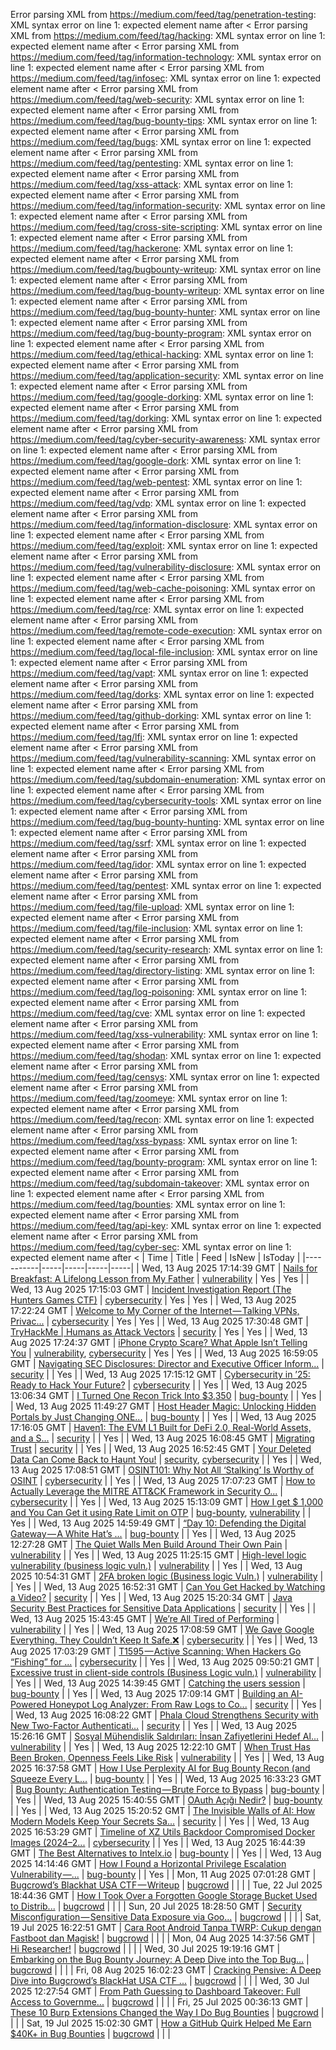 Error parsing XML from https://medium.com/feed/tag/penetration-testing: XML syntax error on line 1: expected element name after <
Error parsing XML from https://medium.com/feed/tag/hacking: XML syntax error on line 1: expected element name after <
Error parsing XML from https://medium.com/feed/tag/information-technology: XML syntax error on line 1: expected element name after <
Error parsing XML from https://medium.com/feed/tag/infosec: XML syntax error on line 1: expected element name after <
Error parsing XML from https://medium.com/feed/tag/web-security: XML syntax error on line 1: expected element name after <
Error parsing XML from https://medium.com/feed/tag/bug-bounty-tips: XML syntax error on line 1: expected element name after <
Error parsing XML from https://medium.com/feed/tag/bugs: XML syntax error on line 1: expected element name after <
Error parsing XML from https://medium.com/feed/tag/pentesting: XML syntax error on line 1: expected element name after <
Error parsing XML from https://medium.com/feed/tag/xss-attack: XML syntax error on line 1: expected element name after <
Error parsing XML from https://medium.com/feed/tag/information-security: XML syntax error on line 1: expected element name after <
Error parsing XML from https://medium.com/feed/tag/cross-site-scripting: XML syntax error on line 1: expected element name after <
Error parsing XML from https://medium.com/feed/tag/hackerone: XML syntax error on line 1: expected element name after <
Error parsing XML from https://medium.com/feed/tag/bugbounty-writeup: XML syntax error on line 1: expected element name after <
Error parsing XML from https://medium.com/feed/tag/bug-bounty-writeup: XML syntax error on line 1: expected element name after <
Error parsing XML from https://medium.com/feed/tag/bug-bounty-hunter: XML syntax error on line 1: expected element name after <
Error parsing XML from https://medium.com/feed/tag/bug-bounty-program: XML syntax error on line 1: expected element name after <
Error parsing XML from https://medium.com/feed/tag/ethical-hacking: XML syntax error on line 1: expected element name after <
Error parsing XML from https://medium.com/feed/tag/application-security: XML syntax error on line 1: expected element name after <
Error parsing XML from https://medium.com/feed/tag/google-dorking: XML syntax error on line 1: expected element name after <
Error parsing XML from https://medium.com/feed/tag/dorking: XML syntax error on line 1: expected element name after <
Error parsing XML from https://medium.com/feed/tag/cyber-security-awareness: XML syntax error on line 1: expected element name after <
Error parsing XML from https://medium.com/feed/tag/google-dork: XML syntax error on line 1: expected element name after <
Error parsing XML from https://medium.com/feed/tag/web-pentest: XML syntax error on line 1: expected element name after <
Error parsing XML from https://medium.com/feed/tag/vdp: XML syntax error on line 1: expected element name after <
Error parsing XML from https://medium.com/feed/tag/information-disclosure: XML syntax error on line 1: expected element name after <
Error parsing XML from https://medium.com/feed/tag/exploit: XML syntax error on line 1: expected element name after <
Error parsing XML from https://medium.com/feed/tag/vulnerability-disclosure: XML syntax error on line 1: expected element name after <
Error parsing XML from https://medium.com/feed/tag/web-cache-poisoning: XML syntax error on line 1: expected element name after <
Error parsing XML from https://medium.com/feed/tag/rce: XML syntax error on line 1: expected element name after <
Error parsing XML from https://medium.com/feed/tag/remote-code-execution: XML syntax error on line 1: expected element name after <
Error parsing XML from https://medium.com/feed/tag/local-file-inclusion: XML syntax error on line 1: expected element name after <
Error parsing XML from https://medium.com/feed/tag/vapt: XML syntax error on line 1: expected element name after <
Error parsing XML from https://medium.com/feed/tag/dorks: XML syntax error on line 1: expected element name after <
Error parsing XML from https://medium.com/feed/tag/github-dorking: XML syntax error on line 1: expected element name after <
Error parsing XML from https://medium.com/feed/tag/lfi: XML syntax error on line 1: expected element name after <
Error parsing XML from https://medium.com/feed/tag/vulnerability-scanning: XML syntax error on line 1: expected element name after <
Error parsing XML from https://medium.com/feed/tag/subdomain-enumeration: XML syntax error on line 1: expected element name after <
Error parsing XML from https://medium.com/feed/tag/cybersecurity-tools: XML syntax error on line 1: expected element name after <
Error parsing XML from https://medium.com/feed/tag/bug-bounty-hunting: XML syntax error on line 1: expected element name after <
Error parsing XML from https://medium.com/feed/tag/ssrf: XML syntax error on line 1: expected element name after <
Error parsing XML from https://medium.com/feed/tag/idor: XML syntax error on line 1: expected element name after <
Error parsing XML from https://medium.com/feed/tag/pentest: XML syntax error on line 1: expected element name after <
Error parsing XML from https://medium.com/feed/tag/file-upload: XML syntax error on line 1: expected element name after <
Error parsing XML from https://medium.com/feed/tag/file-inclusion: XML syntax error on line 1: expected element name after <
Error parsing XML from https://medium.com/feed/tag/security-research: XML syntax error on line 1: expected element name after <
Error parsing XML from https://medium.com/feed/tag/directory-listing: XML syntax error on line 1: expected element name after <
Error parsing XML from https://medium.com/feed/tag/log-poisoning: XML syntax error on line 1: expected element name after <
Error parsing XML from https://medium.com/feed/tag/cve: XML syntax error on line 1: expected element name after <
Error parsing XML from https://medium.com/feed/tag/xss-vulnerability: XML syntax error on line 1: expected element name after <
Error parsing XML from https://medium.com/feed/tag/shodan: XML syntax error on line 1: expected element name after <
Error parsing XML from https://medium.com/feed/tag/censys: XML syntax error on line 1: expected element name after <
Error parsing XML from https://medium.com/feed/tag/zoomeye: XML syntax error on line 1: expected element name after <
Error parsing XML from https://medium.com/feed/tag/recon: XML syntax error on line 1: expected element name after <
Error parsing XML from https://medium.com/feed/tag/xss-bypass: XML syntax error on line 1: expected element name after <
Error parsing XML from https://medium.com/feed/tag/bounty-program: XML syntax error on line 1: expected element name after <
Error parsing XML from https://medium.com/feed/tag/subdomain-takeover: XML syntax error on line 1: expected element name after <
Error parsing XML from https://medium.com/feed/tag/bounties: XML syntax error on line 1: expected element name after <
Error parsing XML from https://medium.com/feed/tag/api-key: XML syntax error on line 1: expected element name after <
Error parsing XML from https://medium.com/feed/tag/cyber-sec: XML syntax error on line 1: expected element name after <
| Time | Title | Feed | IsNew | IsToday |
|-----------|-----|-----|-----|-----|
| Wed, 13 Aug 2025 17:14:39 GMT | [Nails for Breakfast: A Lifelong Lesson from My Father](https://freedium.cfd/https://medium.com/p/5ac41969fcab) | [vulnerability](https://medium.com/feed/tag/vulnerability) | Yes | Yes |
| Wed, 13 Aug 2025 17:15:03 GMT | [Incident Investigation Report (The Hunters Games CTF)](https://freedium.cfd/https://medium.com/p/dfd4bd600c46) | [cybersecurity](https://medium.com/feed/tag/cybersecurity) | Yes | Yes |
| Wed, 13 Aug 2025 17:22:24 GMT | [Welcome to My Corner of the Internet — Talking VPNs, Privac...](https://freedium.cfd/https://medium.com/p/255604953315) | [cybersecurity](https://medium.com/feed/tag/cybersecurity) | Yes | Yes |
| Wed, 13 Aug 2025 17:30:48 GMT | [TryHackMe \| Humans as Attack Vectors](https://freedium.cfd/https://medium.com/p/c9e999ec8835) | [security](https://medium.com/feed/tag/security) | Yes | Yes |
| Wed, 13 Aug 2025 17:24:37 GMT | [iPhone Crypto Scare? What Apple Isn’t Telling You](https://freedium.cfd/https://medium.com/p/fc32b2924348) | [vulnerability](https://medium.com/feed/tag/vulnerability), [cybersecurity](https://medium.com/feed/tag/cybersecurity) | Yes | Yes |
| Wed, 13 Aug 2025 16:59:05 GMT | [Navigating SEC Disclosures: Director and Executive Officer Inform...](https://freedium.cfd/https://medium.com/p/3bb1b4335e43) | [security](https://medium.com/feed/tag/security) |  | Yes |
| Wed, 13 Aug 2025 17:15:12 GMT | [Cybersecurity in ’25: Ready to Hack Your Future?](https://freedium.cfd/https://medium.com/p/3e2276c08575) | [cybersecurity](https://medium.com/feed/tag/cybersecurity) |  | Yes |
| Wed, 13 Aug 2025 13:06:34 GMT | [I Turned One Recon Trick Into $3,350](https://freedium.cfd/https://medium.com/p/07ce80e7e8df) | [bug-bounty](https://medium.com/feed/tag/bug-bounty) |  | Yes |
| Wed, 13 Aug 2025 11:49:27 GMT | [ Host Header Magic: Unlocking Hidden Portals by Just Changing ONE...](https://freedium.cfd/https://medium.com/p/4b762e167a74) | [bug-bounty](https://medium.com/feed/tag/bug-bounty) |  | Yes |
| Wed, 13 Aug 2025 17:16:05 GMT | [Haven1: The EVM L1 Built for DeFi 2.0, Real-World Assets, and a S...](https://freedium.cfd/https://medium.com/p/bb1f889f569a) | [security](https://medium.com/feed/tag/security) |  | Yes |
| Wed, 13 Aug 2025 16:08:45 GMT | [Migrating Trust](https://freedium.cfd/https://medium.com/p/8ffd2c73fd1a) | [security](https://medium.com/feed/tag/security) |  | Yes |
| Wed, 13 Aug 2025 16:52:45 GMT | [Your Deleted Data Can Come Back to Haunt You!](https://freedium.cfd/https://medium.com/p/7a6d88b3d448) | [security](https://medium.com/feed/tag/security), [cybersecurity](https://medium.com/feed/tag/cybersecurity) |  | Yes |
| Wed, 13 Aug 2025 17:08:51 GMT | [OSINT101: Why Not All ‘Stalking’ Is Worthy of OSINT](https://freedium.cfd/https://medium.com/p/59145bd36474) | [cybersecurity](https://medium.com/feed/tag/cybersecurity) |  | Yes |
| Wed, 13 Aug 2025 17:07:23 GMT | [How to Actually Leverage the MITRE ATT&CK Framework in Security O...](https://freedium.cfd/https://medium.com/p/67ec59c5d788) | [cybersecurity](https://medium.com/feed/tag/cybersecurity) |  | Yes |
| Wed, 13 Aug 2025 15:13:09 GMT | [How I get $ 1,000 and You Can Get it using Rate Limit on OTP](https://freedium.cfd/https://medium.com/p/b770c2c1a9f2) | [bug-bounty](https://medium.com/feed/tag/bug-bounty), [vulnerability](https://medium.com/feed/tag/vulnerability) |  | Yes |
| Wed, 13 Aug 2025 14:59:49 GMT | [“Day 10: Defending the Digital Gateway — A White Hat’s ...](https://freedium.cfd/https://medium.com/p/e5f217177104) | [bug-bounty](https://medium.com/feed/tag/bug-bounty) |  | Yes |
| Wed, 13 Aug 2025 12:27:28 GMT | [The Quiet Walls Men Build Around Their Own Pain](https://freedium.cfd/https://medium.com/p/4cb584debb35) | [vulnerability](https://medium.com/feed/tag/vulnerability) |  | Yes |
| Wed, 13 Aug 2025 11:25:15 GMT | [High-level logic vulnerability (business logic vuln.)](https://freedium.cfd/https://medium.com/p/04e65fdc18a3) | [vulnerability](https://medium.com/feed/tag/vulnerability) |  | Yes |
| Wed, 13 Aug 2025 10:54:31 GMT | [2FA broken logic (Business logic Vuln.)](https://freedium.cfd/https://medium.com/p/8bf6cbc68019) | [vulnerability](https://medium.com/feed/tag/vulnerability) |  | Yes |
| Wed, 13 Aug 2025 16:52:31 GMT | [Can You Get Hacked by Watching a Video?](https://freedium.cfd/https://medium.com/p/f3ec0af075bc) | [security](https://medium.com/feed/tag/security) |  | Yes |
| Wed, 13 Aug 2025 15:20:34 GMT | [Java Security Best Practices for Sensitive Data Applications](https://freedium.cfd/https://medium.com/p/68b587c72cdc) | [security](https://medium.com/feed/tag/security) |  | Yes |
| Wed, 13 Aug 2025 15:43:45 GMT | [We’re All Tired of Performing](https://freedium.cfd/https://medium.com/p/145bfa6c231f) | [vulnerability](https://medium.com/feed/tag/vulnerability) |  | Yes |
| Wed, 13 Aug 2025 17:08:59 GMT | [We Gave Google Everything. They Couldn’t Keep It Safe.❌](https://freedium.cfd/https://medium.com/p/d6cd126d68f0) | [cybersecurity](https://medium.com/feed/tag/cybersecurity) |  | Yes |
| Wed, 13 Aug 2025 17:03:29 GMT | [T1595 — Active Scanning: When Hackers Go “Fishing” for ...](https://freedium.cfd/https://medium.com/p/da101f4f7e4a) | [cybersecurity](https://medium.com/feed/tag/cybersecurity) |  | Yes |
| Wed, 13 Aug 2025 09:50:21 GMT | [Excessive trust in client-side controls (Business Logic vuln.)](https://freedium.cfd/https://medium.com/p/99a813bcb79d) | [vulnerability](https://medium.com/feed/tag/vulnerability) |  | Yes |
| Wed, 13 Aug 2025 14:39:45 GMT | [Catching the users session](https://freedium.cfd/https://medium.com/p/84278a4c1efe) | [bug-bounty](https://medium.com/feed/tag/bug-bounty) |  | Yes |
| Wed, 13 Aug 2025 17:09:14 GMT | [Building an AI-Powered Honeypot Log Analyzer: From Raw Logs to Co...](https://freedium.cfd/https://medium.com/p/fae534fff9e1) | [security](https://medium.com/feed/tag/security) |  | Yes |
| Wed, 13 Aug 2025 16:08:22 GMT | [Phala Cloud Strengthens Security with New Two-Factor Authenticati...](https://freedium.cfd/https://medium.com/p/e76f0133adcc) | [security](https://medium.com/feed/tag/security) |  | Yes |
| Wed, 13 Aug 2025 15:26:16 GMT | [Sosyal Mühendislik Saldırıları: İnsan Zafiyetlerini Hedef Al...](https://freedium.cfd/https://medium.com/p/b36812de5158) | [vulnerability](https://medium.com/feed/tag/vulnerability) |  | Yes |
| Wed, 13 Aug 2025 12:22:10 GMT | [When Trust Has Been Broken, Openness Feels Like Risk](https://freedium.cfd/https://medium.com/p/0e717a14cffd) | [vulnerability](https://medium.com/feed/tag/vulnerability) |  | Yes |
| Wed, 13 Aug 2025 16:37:58 GMT | [How I Use Perplexity AI for Bug Bounty Recon (and Squeeze Every L...](https://freedium.cfd/https://medium.com/p/a7061842a77f) | [bug-bounty](https://medium.com/feed/tag/bug-bounty) |  | Yes |
| Wed, 13 Aug 2025 16:33:23 GMT | [Bug Bounty: Authentication Testing — Brute Force to Bypass](https://freedium.cfd/https://medium.com/p/acc770fbd019) | [bug-bounty](https://medium.com/feed/tag/bug-bounty) |  | Yes |
| Wed, 13 Aug 2025 15:40:55 GMT | [OAuth Açığı Nedir?](https://freedium.cfd/https://medium.com/p/247ede6d5948) | [bug-bounty](https://medium.com/feed/tag/bug-bounty) |  | Yes |
| Wed, 13 Aug 2025 15:20:52 GMT | [The Invisible Walls of AI: How Modern Models Keep Your Secrets Sa...](https://freedium.cfd/https://medium.com/p/9a4583882667) | [security](https://medium.com/feed/tag/security) |  | Yes |
| Wed, 13 Aug 2025 16:53:29 GMT | [Timeline of XZ Utils Backdoor Compromised Docker Images (2024–2...](https://freedium.cfd/https://medium.com/p/2821a454df30) | [cybersecurity](https://medium.com/feed/tag/cybersecurity) |  | Yes |
| Wed, 13 Aug 2025 16:44:39 GMT | [The Best Alternatives to Intelx.io](https://freedium.cfd/https://medium.com/p/f1c469e23fb1) | [bug-bounty](https://medium.com/feed/tag/bug-bounty) |  | Yes |
| Wed, 13 Aug 2025 14:14:46 GMT | [How I Found a Horizontal Privilege Escalation Vulnerability —...](https://freedium.cfd/https://medium.com/p/456fac79b8eb) | [bug-bounty](https://medium.com/feed/tag/bug-bounty) |  | Yes |
| Mon, 11 Aug 2025 07:01:28 GMT | [Bugcrowd’s Blackhat USA CTF — Writeup](https://freedium.cfd/https://medium.com/p/fc28adef7ea9) | [bugcrowd](https://medium.com/feed/tag/bugcrowd) |  |  |
| Tue, 22 Jul 2025 18:44:36 GMT | [How I Took Over a Forgotten Google Storage Bucket Used to Distrib...](https://freedium.cfd/https://medium.com/p/374ae959179f) | [bugcrowd](https://medium.com/feed/tag/bugcrowd) |  |  |
| Sun, 20 Jul 2025 18:28:50 GMT | [Security Misconfiguration — Sensitive Data Exposure via Goo...](https://freedium.cfd/https://medium.com/p/63da5dc83f67) | [bugcrowd](https://medium.com/feed/tag/bugcrowd) |  |  |
| Sat, 19 Jul 2025 16:22:51 GMT | [Cara Root Android Tanpa TWRP: Cukup dengan Fastboot dan Magisk!](https://freedium.cfd/https://medium.com/p/6465c44436b0) | [bugcrowd](https://medium.com/feed/tag/bugcrowd) |  |  |
| Mon, 04 Aug 2025 14:37:56 GMT | [Hi Researcher!](https://freedium.cfd/https://medium.com/p/d57ddfa29ddd) | [bugcrowd](https://medium.com/feed/tag/bugcrowd) |  |  |
| Wed, 30 Jul 2025 19:19:16 GMT | [Embarking on the Bug Bounty Journey: A Deep Dive into the Top Bug...](https://freedium.cfd/https://medium.com/p/8d62a14cd2a6) | [bugcrowd](https://medium.com/feed/tag/bugcrowd) |  |  |
| Fri, 08 Aug 2025 16:02:23 GMT | [Cracking Pensive: A Deep Dive into Bugcrowd’s BlackHat USA CTF ...](https://freedium.cfd/https://medium.com/p/b23457359562) | [bugcrowd](https://medium.com/feed/tag/bugcrowd) |  |  |
| Wed, 30 Jul 2025 12:27:54 GMT | [From Path Guessing to Dashboard Takeover: Full Access to Governme...](https://freedium.cfd/https://medium.com/p/a4c048fc05bb) | [bugcrowd](https://medium.com/feed/tag/bugcrowd) |  |  |
| Fri, 25 Jul 2025 00:36:13 GMT | [These 10 Burp Extensions Changed the Way I Do Bug Bounties](https://freedium.cfd/https://medium.com/p/54daf5b08b15) | [bugcrowd](https://medium.com/feed/tag/bugcrowd) |  |  |
| Sat, 19 Jul 2025 15:02:30 GMT | [How a GitHub Quirk Helped Me Earn $40K+ in Bug Bounties](https://freedium.cfd/https://medium.com/p/8efa66b8771f) | [bugcrowd](https://medium.com/feed/tag/bugcrowd) |  |  |
